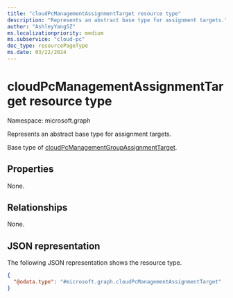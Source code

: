 ```yaml
---
title: "cloudPcManagementAssignmentTarget resource type"
description: "Represents an abstract base type for assignment targets."
author: "AshleyYangSZ"
ms.localizationpriority: medium
ms.subservice: "cloud-pc"
doc_type: resourcePageType
ms.date: 03/22/2024
---
```


# cloudPcManagementAssignmentTarget resource type

Namespace: microsoft.graph

Represents an abstract base type for assignment targets.

Base type of [cloudPcManagementGroupAssignmentTarget](cloudpcmanagementgroupassignmenttarget.md).

## Properties

None.

## Relationships

None.

## JSON representation

The following JSON representation shows the resource type.
<!-- {
  "blockType": "resource",
  "@odata.type": "microsoft.graph.cloudPcManagementAssignmentTarget"
}
-->

``` json
{
  "@odata.type": "#microsoft.graph.cloudPcManagementAssignmentTarget"
}
```

